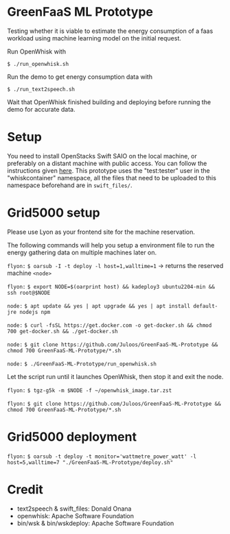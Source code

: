 # GreenFaaS ML Prototype
Testing whether it is viable to estimate the energy consumption of a faas workload using machine learning model on the initial request.

Run OpenWhisk with

    $ ./run_openwhisk.sh

Run the demo to get energy consumption data with

    $ ./run_text2speech.sh

Wait that OpenWhisk finished building and deploying before running the demo for accurate data.

# Setup
You need to install OpenStacks Swift SAIO on the local machine, or preferably on a distant machine with public access. You can follow the instructions given [here](https://docs.openstack.org/swift/latest/development_saio.html). This prototype uses the "test:tester" user in the "whiskcontainer" namespace, all the files that need to be uploaded to this namespace beforehand are in `swift_files/`.

# Grid5000 setup
Please use Lyon as your frontend site for the machine reservation.

The following commands will help you setup a environment file to run the energy gathering data on multiple machines later on.

`flyon:` `$ oarsub -I -t deploy -l host=1,walltime=1` -> returns the reserved machine `<node>`

`flyon:` `$ export NODE=$(oarprint host) && kadeploy3 ubuntu2204-min && ssh root@$NODE`

`node:` `$ apt update && yes | apt upgrade && yes | apt install default-jre nodejs npm`

`node:` `$ curl -fsSL https://get.docker.com -o get-docker.sh && chmod 700 get-docker.sh && ./get-docker.sh`

`node:` `$ git clone https://github.com/Juloos/GreenFaaS-ML-Prototype && chmod 700 GreenFaaS-ML-Prototype/*.sh`

`node:` `$ ./GreenFaaS-ML-Prototype/run_openwhisk.sh`

Let the script run until it launches OpenWhisk, then stop it and exit the node.

`flyon:` `$ tgz-g5k -m $NODE -f ~/openwhisk_image.tar.zst`

`flyon:` `$ git clone https://github.com/Juloos/GreenFaaS-ML-Prototype && chmod 700 GreenFaaS-ML-Prototype/*.sh`

# Grid5000 deployment

`flyon:` `$ oarsub -t deploy -t monitor='wattmetre_power_watt' -l host=5,walltime=7 "./GreenFaaS-ML-Prototype/deploy.sh"`

# Credit
- text2speech & swift_files: Donald Onana
- openwhisk: Apache Software Foundation
- bin/wsk & bin/wskdeploy: Apache Software Foundation 

